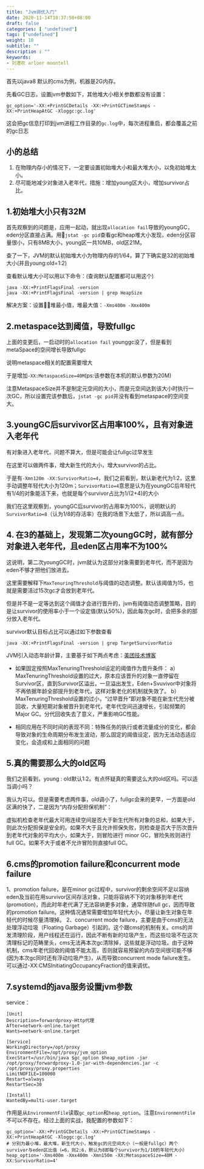 ```yaml
---
title: "Jvm调优入门"
date: 2020-11-14T18:37:50+08:00
draft: false
categories: [ "undefined"]
tags: ["undefined"]
weight: 10
subtitle: ""
description : ""
keywords:
- 刘港欢 arloor moontell
---
```


首先以java8 默认的cms为例，机器是2G内存。

先看GC日志，设置jvm参数如下，其他堆大小相关参数都没有设置：

```
gc_option='-XX:+PrintGCDetails -XX:+PrintGCTimeStamps -XX:+PrintHeapAtGC -Xloggc:gc.log'
```

这会把gc信息打印到jvm进程工作目录的`gc.log`中，每次进程重启，都会覆盖之前的gc日志

## 小的总结

1. 在物理内存小的情况下，一定要设置初始堆大小和最大堆大小，以免初始堆太小。
2. 尽可能地减少对象进入老年代，措施：增加young区大小，增加survivor占比。

## 1.初始堆大小只有32M

首先观察到的问题是，应用一起动，就出现`allocation fail`导致的youngGC，eden分区直接占满。用`jstat -gc pid`查看gc和heap堆大小发现，eden分区容量很小，只有8MB大小，young区一共10MB，old区21M。

查了一下，JVM的默认初始堆大小为物理内存的1/64，算了下确实是32的初始堆大小(并且young:old=1:2)

查看默认堆大小可以用以下命令：(查询默认配置都可以用这个)

```
java -XX:+PrintFlagsFinal -version
java -XX:+PrintFlagsFinal -version | grep HeapSize
```

解决方案：设置堆最小值，堆最大值：`-Xms400m -Xmx400m`

## 2.metaspace达到阈值，导致fullgc

上面的变更后，一启动时的`allocation fail` younggc没了，但是看到metaSpace的空间增长导致fullgc

说明metaspace相关的配置需要增大

于是增加`-XX:MetaspaceSize=40M`(ps:该参数在本机的默认参数为20M)

注意MetaspaceSize并不是制定元空间的大小，而是元空间达到该大小时执行一次GC，所以设置完该参数后，`jstat -gc pid`并没有看到metaspace的空间变大。

## 3.youngGC后survivor区占用率100%，且有对象进入老年代

有对象进入老年代，问题不算大，但是可能会让fullgc过早发生

在这里可以做两件事，增大新生代的大小，增大survivor的占比。

于是有`-Xmn120m -XX:SurvivorRatio=4`，我们之前看到，默认新老代为1:2，这里手动调整年轻代大小为120m；`SurvivorRatio=4`意思是认为在youngGC后年轻代有1/4的对象能活下来，也就是每个survivor占比为1/(2+4)的大小

我们在这里观察到，youngGC后survivor的占用率为100%，说明默认的`SurvivorRatio=8`（认为1/8的存活率）在我的场景下太低了，所以调高一点。

## 4. 在3的基础上，发现第二次youngGC时，就有部分对象进入老年代，且eden区占用率不为100%

这说明，第二次youngGC时，jvm就认为这部分对象需要到老年代，而不是因为eden不够才把他们放进去。

这里需要解释下`MaxTenuringThreshold`与阈值的动态调整。默认该阈值为15，也就是需要活过15次gc才会放到老年代。

但是并不是一定等达到这个阈值才会进行晋升的，jvm有阈值动态调整策略，目的是让survivor的使用率小于一个设定值(默认50%)，因此每次gc时，会把多余的部分放入老年代。

survivor默认目标占比可以通过如下参数查看

```
java -XX:+PrintFlagsFinal -version | grep TargetSurvivorRatio
```

JVM引入动态年龄计算，主要基于如下两点考虑：[美团技术博客](https://tech.meituan.com/2017/12/29/jvm-optimize.html)

- 如果固定按照MaxTenuringThreshold设定的阈值作为晋升条件： a）MaxTenuringThreshold设置的过大，原本应该晋升的对象一直停留在Survivor区，直到Survivor区溢出，一旦溢出发生，Eden+Svuvivor中对象将不再依据年龄全部提升到老年代，这样对象老化的机制就失效了。 b）MaxTenuringThreshold设置的过小，“过早晋升”即对象不能在新生代充分被回收，大量短期对象被晋升到老年代，老年代空间迅速增长，引起频繁的Major GC。分代回收失去了意义，严重影响GC性能。

- 相同应用在不同时间的表现不同：特殊任务的执行或者流量成分的变化，都会导致对象的生命周期分布发生波动，那么固定的阈值设定，因为无法动态适应变化，会造成和上面相同的问题

## 5.真的需要那么大的old区吗

我们之前看到，young : old默认1:2。有点怀疑真的需要这么大的old区吗。可以适当调小吗？

我认为可以。但是需要考虑两件事，old调小了，fullgc会来的更早，一方面是old区满的快了，二是因为“内存分配担保机制”：

虚拟机检查老年代最大可用连续空间是否大于新生代所有对象的总和，如果大于，则此次分配担保是安全的。如果不大于且允许担保失败，则检查是否大于历次晋升到老年代对象的平均大小，如果大于，则冒险进行 minor GC，冒险失败则进行full GC。如果不大于或者不允许冒险则直接full GC。

## 6.cms的promotion failure和concurrent mode failure

1、promotion failure，是在minor gc过程中，survivor的剩余空间不足以容纳eden及当前在用survivor区间存活对象，只能将容纳不下的对象移到年老代(promotion)，而此时年老代满了无法容纳更多对象，通常伴随full gc，因而导致的promotion failure。这种情况通常需要增加年轻代大小，尽量让新生对象在年轻代的时候尽量清理掉。
2、concurrent mode failure，主要是由于cms的无法处理浮动垃圾（Floating Garbage）引起的。这个跟cms的机制有关。cms的并发清理阶段，用户线程还在运行，因此不断有新的垃圾产生，而这些垃圾不在这次清理标记的范畴里头，cms无法再本次gc清除掉，这些就是浮动垃圾。由于这种机制，cms年老代回收的阈值不能太高，否则就容易预留的内存空间很可能不够(因为本次gc同时还有浮动垃圾产生)，从而导致concurrent mode failure发生。可以通过-XX:CMSInitiatingOccupancyFraction的值来调优。

## 7.systemd的java服务设置jvm参数

service：

```
[Unit]
Description=forwardproxy-Http代理
After=network-online.target
Wants=network-online.target

[Service]
WorkingDirectory=/opt/proxy
EnvironmentFile=/opt/proxy/jvm_option
ExecStart=/usr/bin/java $gc_option $heap_option -jar /opt/proxy/forwardproxy-1.0-jar-with-dependencies.jar -c /opt/proxy/proxy.properties
LimitNOFILE=100000
Restart=always
RestartSec=30

[Install]
WantedBy=multi-user.target
```

作用是从`EnvironmentFile`读取`gc_option`和`heap_option`。注意`EnvironmentFile`不可以不存在。经过上面的实战，我配置的参数如下：

```
gc_option='-XX:+PrintGCDetails -XX:+PrintGCTimeStamps -XX:+PrintHeapAtGC -Xloggc:gc.log'
# 分别为最小堆，最大堆，新生代大小，触发gc的元空间大小（一般是fullgc）两个survivor与eden区比值（=6，则2:6，默认为8即每个survivor为1/10的年轻代大小）
heap_option='-Xms400m -Xmx400m -Xmn150m -XX:MetaspaceSize=40M -XX:SurvivorRatio=4'
```